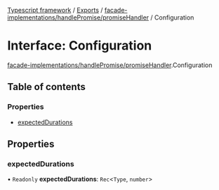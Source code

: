 [Typescript framework](../index.md) / [Exports](../modules.md) / [facade-implementations/handlePromise/promiseHandler](../modules/facade_implementations_handlePromise_promiseHandler.md) / Configuration

# Interface: Configuration

[facade-implementations/handlePromise/promiseHandler](../modules/facade_implementations_handlePromise_promiseHandler.md).Configuration

## Table of contents

### Properties

- [expectedDurations](facade_implementations_handlePromise_promiseHandler.Configuration.md#expecteddurations)

## Properties

### expectedDurations

• `Readonly` **expectedDurations**: `Rec`<`Type`, `number`\>

